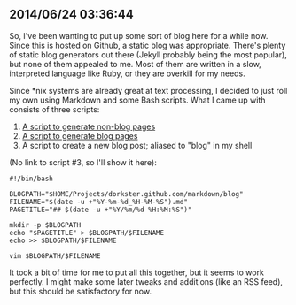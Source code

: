 ## 2014/06/24 03:36:44

So, I've been wanting to put up some sort of blog here for a while now. Since this is hosted on Github, a static blog was appropriate. There's plenty of static blog generators out there (Jekyll probably being the most popular), but none of them appealed to me. Most of them are written in a slow, interpreted language like Ruby, or they are overkill for my needs.

Since *nix systems are already great at text processing, I decided to just roll my own using Markdown and some Bash scripts. What I came up with consists of three scripts:

1. [A script to generate non-blog pages](markdown/scripts/generate_static.sh)
2. [A script to generate blog pages](markdown/scripts/generate_blog.sh)
3. A script to create a new blog post; aliased to "blog" in my shell

(No link to script #3, so I'll show it here):

    #!/bin/bash

    BLOGPATH="$HOME/Projects/dorkster.github.com/markdown/blog"
    FILENAME="$(date -u +"%Y-%m-%d_%H-%M-%S").md"
    PAGETITLE="## $(date -u +"%Y/%m/%d %H:%M:%S")"

    mkdir -p $BLOGPATH
    echo "$PAGETITLE" > $BLOGPATH/$FILENAME
    echo >> $BLOGPATH/$FILENAME

    vim $BLOGPATH/$FILENAME

It took a bit of time for me to put all this together, but it seems to work perfectly. I might make some later tweaks and additions (like an RSS feed), but this should be satisfactory for now.

